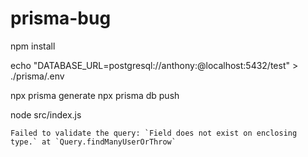 # prisma-bug

npm install

echo "DATABASE_URL=postgresql://anthony:@localhost:5432/test" > ./prisma/.env

npx prisma generate
npx prisma db push

node src/index.js


```
Failed to validate the query: `Field does not exist on enclosing type.` at `Query.findManyUserOrThrow`
```